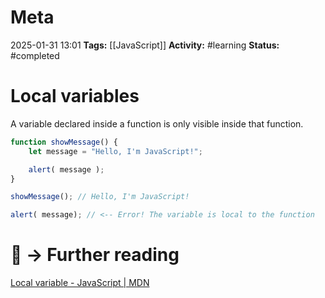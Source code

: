 # Meta
2025-01-31 13:01
**Tags:** [[JavaScript]]
**Activity:** #learning 
**Status:** #completed 

# Local variables
A variable declared inside a function is only visible inside that function.

```JavaScript title:example.js
function showMessage() {
	let message = "Hello, I'm JavaScript!";

	alert( message );
}

showMessage(); // Hello, I'm JavaScript!

alert( message); // <-- Error! The variable is local to the function
```

# 📑 → Further reading
[Local variable - JavaScript | MDN](https://developer.mozilla.org/en-US/docs/Glossary/Local_variable)
